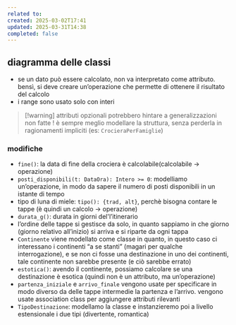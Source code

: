 ```yaml
---
related to: 
created: 2025-03-02T17:41
updated: 2025-03-31T14:38
completed: false
---
```

## diagramma delle classi
- se un dato può essere calcolato, non va interpretato come attributo. bensì, si deve creare un’operazione che permette di ottenere il risultato del calcolo
- i range sono usato solo con interi

>[!warning] attributi opzionali potrebbero hintare a generalizzazioni non fatte ! 
>è sempre meglio modellare la struttura, senza perderla in ragionamenti impliciti (es: `CrocieraPerFamiglie`)


### modifiche
- `fine()`: la data di fine della crociera è calcolabile(calcolabile → operazione)
- `posti_disponibili(t: DataOra): Intero >= 0`: modelliamo un’operazione, in modo da sapere il numero di posti disponibili in un istante di tempo
- tipo di luna di miele: `tipo(): {trad, alt}`, perchè bisogna contare le tappe (è quindi un calcolo → operazione)
- `durata_g()`: durata in giorni del'l’itinerario
- l’ordine delle tappe si gestisce da solo, in quanto sappiamo in che giorno (giorno relativo all’inizio) si arriva e si riparte da ogni tappa
- `Continente` viene modellato come classe in quanto, in questo caso ci interessano i continenti “a se stanti” (magari per qualche interrogazione), e se non ci fosse una destinazione in uno dei continenti, tale continente non sarebbe presente (e ciò sarebbe errato)
- `estotica()`: avendo il continente, possiamo calcolare se una destinazione è esotica (quindi non è un attributo, ma un’operazione)
- `partenza_iniziale` e `arrivo_finale` vengono usate per specificare in modo diverso da delle tappe intermedie la partenza e l’arrivo. vengono usate association class per aggiungere attributi rilevanti 
- `TipoDestinazione`: modellamo la classe e instanzieremo poi a livello estensionale i due tipi (divertente, romantica)